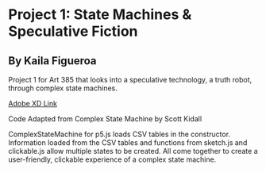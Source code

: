 # Project 1: State Machines & Speculative Fiction

## By Kaila Figueroa

Project 1 for Art 385 that looks into a speculative technology, a truth robot, through complex state machines.

[Adobe XD Link](https://xd.adobe.com/view/92b95fa2-a905-4e11-9b67-6281a24c811f-c7ea/)

Code Adapted from Complex State Machine by Scott Kidall

ComplexStateMachine for p5.js loads CSV tables in the constructor. Information loaded from the CSV tables and functions from sketch.js and clickable.js allow multiple states to be created. All come together to create a user-friendly, clickable experience of a complex state machine. 